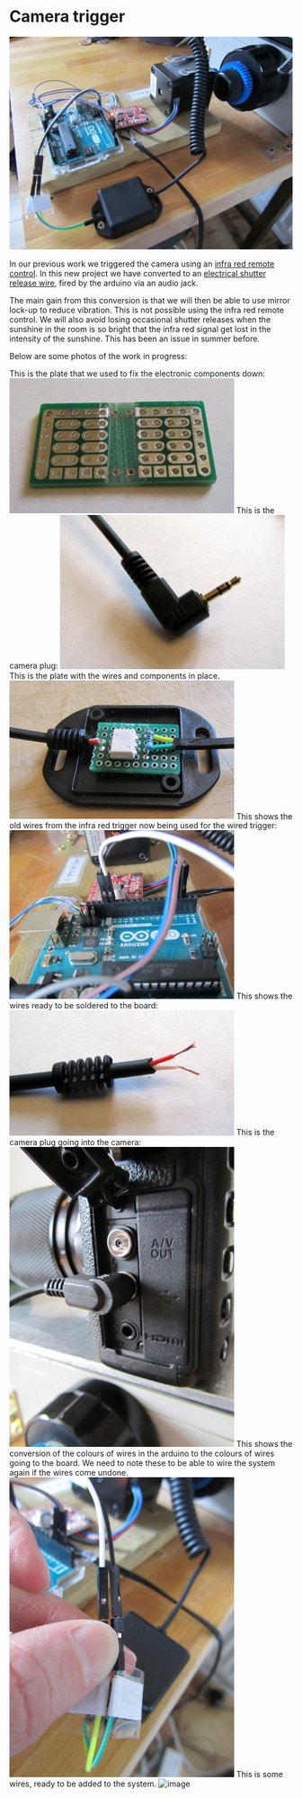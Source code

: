 
# Camera trigger

<img src="images/WiredCameraSetupTotal.JPG" alt="image"/>

In our previous work we triggered the camera using an <a href="https://github.com/BioMakers/23_Focus-stacking-system-for-gametophyte-ferns/blob/master/ArduinoMethod.md">infra red remote control</a>. In this new project we have converted to an <a href="https://github.com/BioMakers/Gametophyte-Fern-photography-2018/blob/master/CameraTrigger.md"> electrical shutter release wire</a>, fired by the arduino via an audio jack. 

The main gain from this conversion is that we will then be able to use mirror lock-up to reduce vibration. This is not possible using the infra red remote control. We will also avoid losing occasional shutter releases when the sunshine in the room is so bright that the infra red signal get lost in the intensity of the sunshine. This has been an issue in summer before. 

Below are some photos of the work in progress:

This is the plate that we used to fix the electronic components down:
<img src="images/plate.jpg" width="400" alt="image"/>
This is the camera plug:
<img src="images/CameraPlug.JPG" width="400" alt="image"/>
This is the plate with the wires and components in place. 
<img src="images/InsidesOfWiredCameraTrigger.JPG" width="400" alt="image"/>
This shows the old wires from the infra red trigger now being used for the wired trigger:
<img src="images/SameWiresInArduinoWiredTrigger.JPG" width="400" alt="image"/>
This shows the wires ready to be soldered to the board:
<img src="images/StrippedCameraWire.JPG" width="400" alt="image"/>
This is the camera plug going into the camera:
<img src="images/WiredCameraTriggerCameraSocket.JPG" width="400" alt="image"/>
This shows the conversion of the colours of wires in the arduino to the colours of wires going to the board. We need to note these to be able to wire the system again if the wires come undone. 
<img src="images/WiresColoursWiredTrigger.JPG" width="400" alt="image"/>
This is some wires, ready to be added to the system.
<img src="images/WiresForWiredCameraTrigger.JPG" width="400" alt="image"/>


